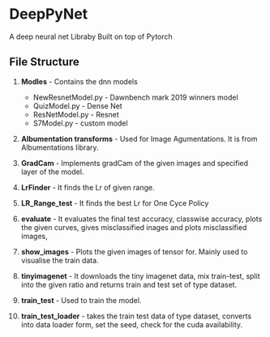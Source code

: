 # DeepPyNet
A deep neural net Libraby Built on top of Pytorch

## **File Structure**

1. **Modles** - Contains the dnn models
   * NewResnetModel.py - Dawnbench mark 2019 winners model
   * QuizModel.py - Dense Net 
   * ResNetModel.py - Resnet 
   * S7Model.py - custom model
   
2. **Albumentation transforms** - Used for Image Agumentations. It is from Albumentations library.

3. **GradCam** - Implements gradCam of the given images and specified layer of the model.

4. **LrFinder** - It finds the Lr of given range.

5. **LR_Range_test** - It finds the best Lr for One Cyce Policy

6. **evaluate** - It evaluates the final test accuracy, classwise accuracy, plots the given curves, gives misclassified inages and plots misclassified images, 

7. **show_images** - Plots the given images of tensor for. Mainly used to visualise the train data.

8. **tinyimagenet** - It downloads the tiny imagenet data, mix train-test, split into the given ratio and returns train and test set of type dataset.

9. **train_test** - Used to train the model.

10. **train_test_loader** - takes the train test data of type dataset, converts into data loader form, set the seed, check for the cuda availability.
